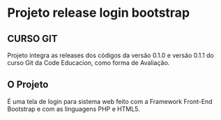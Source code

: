 # Projeto release login bootstrap

## CURSO GIT

Projeto integra as releases dos códigos da versão 0.1.0 e versão 0.1.1 do curso Git da Code Educacion, como forma de
Avaliação.

## O Projeto

É uma tela de login para sistema web feito com a Framework Front-End Bootstrap e com as linguagens PHP e HTML5.
